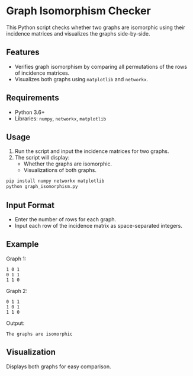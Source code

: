 # Graph Isomorphism Checker

This Python script checks whether two graphs are isomorphic using their incidence matrices and visualizes the graphs side-by-side.

## Features
- Verifies graph isomorphism by comparing all permutations of the rows of incidence matrices.
- Visualizes both graphs using `matplotlib` and `networkx`.

## Requirements
- Python 3.6+
- Libraries: `numpy`, `networkx`, `matplotlib`

## Usage
1. Run the script and input the incidence matrices for two graphs.
2. The script will display:
   - Whether the graphs are isomorphic.
   - Visualizations of both graphs.

```bash
pip install numpy networkx matplotlib
python graph_isomorphism.py
```

## Input Format
- Enter the number of rows for each graph.
- Input each row of the incidence matrix as space-separated integers.

## Example
Graph 1:
```
1 0 1
0 1 1
1 1 0
```
Graph 2:
```
0 1 1
1 0 1
1 1 0
```

Output:
```
The graphs are isomorphic
```

## Visualization
Displays both graphs for easy comparison.
